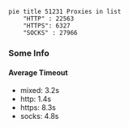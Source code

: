 
```mermaid
pie title 51231 Proxies in list
    "HTTP" : 22563
    "HTTPS": 6327
    "SOCKS" : 27966
```

### Some Info
#### Average Timeout

- mixed: 3.2s
- http: 1.4s
- https: 8.3s
- socks: 4.8s